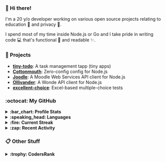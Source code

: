 ### :wave: Hi there!

I'm a 20 y/o developer working on various open source projects relating to education :school: and privacy :eyes:.

I spend most of my time inside Node.js or Go and I take pride in writing code :computer: that's functional :muscle: and readable :sparkles:.

### :telescope: Projects

- **[tiny-todo](https://github.com/lukecarr/tiny-todo)**: A task management tapp (tiny apps)
- **[Cottonmouth](https://github.com/lukecarr/c9h)**: Zero-config config for Node.js
- **[Joodle](https://github.com/lukecarr/joodle)**: A Moodle Web Services API client for Node.js
- **[Ollivander](https://github.com/lukecarr/ollivander)**: A Wonde API client for Node.js
- **[excellent-choice](https://github.com/lukecarr/excellent-choice)**: Excel-based multiple-choice tests

### :octocat: My GitHub

<details>
  <summary><strong>:bar_chart: Profile Stats</strong></summary>
  <br />
  
  ![GitHub Stats](https://gh-stats-jarrl.vercel.app/api?show_icons=true)
</details>

<details>
  <summary><strong>:speaking_head: Languages</strong></summary>
  <br />
  
  ![GitHub Languages](https://gh-stats-jarrl.vercel.app/api/top-langs?layout=compact&hide_title=true&langs_count=10)
</details>

<details>
  <summary><strong>:fire: Current Streak</strong></summary>
  <br />
  
  ![GitHub Streak](https://github-readme-streak-stats.herokuapp.com/?user=lukecarr&include_all_commits=true)
</details>

<details>
  <summary><strong>:zap: Recent Activity</strong></summary>
  <br />
  
  * ❌ Closed PR #17 in pupilstart/houston
* ⬆️ Pushed 2 commits to pupilstart/houston
* 🎉 Merged PR #16 in pupilstart/houston
* ❌ Closed PR #15 in pupilstart/houston
* ❌ Closed PR #14 in pupilstart/houston

  _Last refreshed at 2022-08-02T19:21:21Z_
</details>

### :clipboard: Other Stuff

<details>
  <summary><strong>:trophy: CodersRank</strong></summary>
  <br />

  [![CodersRank](https://cr-ss-service.azurewebsites.net/api/ScreenShot?widget=summary&username=lukecarr&show-avatar=false&branding=false&style=--name-font-size:0)](https://profile.codersrank.io/user/lukecarr)
</details>
